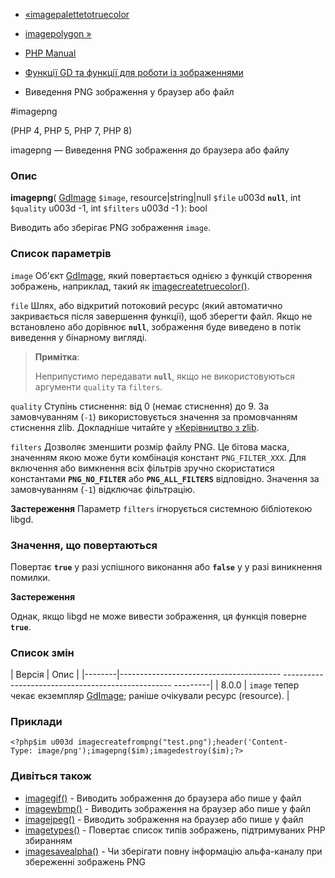 - [«imagepalettetotruecolor](function.imagepalettetotruecolor.md)
- [imagepolygon »](function.imagepolygon.md)

- [PHP Manual](index.md)
- [Функції GD та функції для роботи із зображеннями](ref.image.md)
- Виведення PNG зображення у браузер або файл

#imagepng

(PHP 4, PHP 5, PHP 7, PHP 8)

imagepng — Виведення PNG зображення до браузера або файлу

### Опис

**imagepng**(
[GdImage](class.gdimage.md) `$image`,
resource\|string\|null `$file` u003d **`null`**,
int `$quality` u003d -1,
int `$filters` u003d -1
): bool

Виводить або зберігає PNG зображення `image`.

### Список параметрів

`image`
Об'єкт [GdImage](class.gdimage.md), який повертається однією з функцій
створення зображень, наприклад, такий як
[imagecreatetruecolor()](function.imagecreatetruecolor.md).

`file`
Шлях, або відкритий потоковий ресурс (який автоматично закривається
після завершення функції), щоб зберегти файл. Якщо не встановлено або
дорівнює **`null`**, зображення буде виведено в потік виведення у бінарному
вигляді.

> **Примітка**:
>
> Неприпустимо передавати **`null`**, якщо не використовуються аргументи
> `quality` та `filters`.

`quality`
Ступінь стиснення: від 0 (немає стиснення) до 9. За замовчуванням (`-1`) використовується
значення за промовчанням стиснення zlib. Докладніше читайте у
[»Керівництво з zlib](http://www.zlib.net/manual.md).

`filters`
Дозволяє зменшити розмір файлу PNG. Це бітова маска, значенням
якою може бути комбінація констант `PNG_FILTER_XXX`. Для включення
або вимкнення всіх фільтрів зручно скористатися константами
**`PNG_NO_FILTER`** або **`PNG_ALL_FILTERS`** відповідно. Значення
за замовчуванням (`-1`) відключає фільтрацію.

**Застереження**
Параметр `filters` ігнорується системною бібліотекою libgd.

### Значення, що повертаються

Повертає **`true`** у разі успішного виконання або **`false`** у
у разі виникнення помилки.

**Застереження**

Однак, якщо libgd не може вивести зображення, ця функція поверне
**`true`**.

### Список змін

| Версія | Опис |
|--------|---------------------------------------- -------------------------------------------------- ---------|
| 8.0.0 | `image` тепер чекає екземпляр [GdImage](class.gdimage.md); раніше очікували ресурс (resource). |

### Приклади

` <?php$im u003d imagecreatefrompng("test.png");header('Content-Type: image/png');imagepng($im);imagedestroy($im);?> `

### Дивіться також

- [imagegif()](function.imagegif.md) - Виводить зображення до браузера
або пише у файл
- [imagewbmp()](function.imagewbmp.md) - Виводить зображення на
браузер або пише у файл
- [imagejpeg()](function.imagejpeg.md) - Виводить зображення на
браузер або пише у файл
- [imagetypes()](function.imagetypes.md) - Повертає список типів
зображень, підтримуваних PHP збиранням
- [imagesavealpha()](function.imagesavealpha.md) - Чи зберігати
повну інформацію альфа-каналу при збереженні зображень PNG
